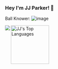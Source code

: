 ### Hey I'm JJ Parker! 👋

Ball Knower:
![image](https://github.com/user-attachments/assets/d3058e0e-b99c-43d2-ac62-ea166a35a146)


<img align="left" src="https://github-readme-stats.vercel.app/api?username=jjparker34&show_icons=true&layout=compact&theme=cobalt&count_private=true&hide_rank=true"/>
<img align ='left' alt="JJ's Top Languages" src="https://github-readme-stats.vercel.app/api/top-langs/?username=jjparker34&langs_count=8&count_private=true&layout=compact&theme=dark&hide_border=true&hide=Jupyter%20notebook,less&bg_color=151515&title_color=f2f2f2&icon_color=79fe96" style="height: 125px;">
</div>

